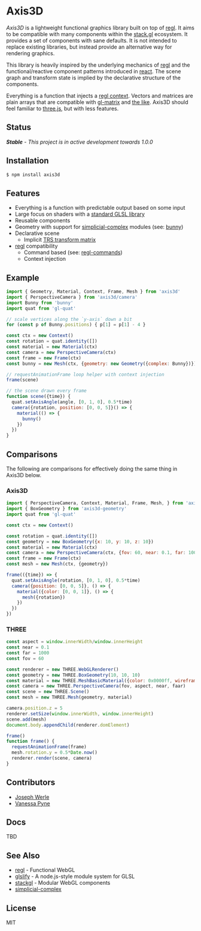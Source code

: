 Axis3D
======

*Axis3D* is a lightweight functional graphics library built on top of
[regl][regl]. It aims to be compatible with many components within the
[stack.gl](http://stack.gl) ecosystem. It provides a set of components
with sane defaults. It is not intended to replace existing libraries,
but instead provide an alternative way for rendering graphics.

This library is heavily inspired by the underlying mechanics of [regl][regl]
and the functional/reactive component patterns introduced in
[react](https://github.com/facebook/react). The scene graph and transform
state is implied by the declarative structure of the components.

Everything is a function that injects a [regl context][regl-context].
Vectors and matrices are plain arrays that are compatible with
[gl-matrix](https://github.com/toji/gl-matrix) and
[the like](https://www.npmjs.com/search?q=gl-matrix). Axis3D should
feel familiar to [three.js](https://github.com/mrdoob/three.js), but
with less features.

## Status

***Stable*** - *This project is in active development towards _1.0.0_*

## Installation

```js
$ npm install axis3d
```

## Features

* Everything is a function with predictable output based on some input
* Large focus on shaders with a [standard GLSL library](src/core/glsl)
* Reusable components
* Geometry with support for [simplicial-complex][simplicial-complex] modules (see: [bunny][bunny])
* Declarative scene
  * Implicit [TRS transform matrix][transformation-matrix]
* [regl][regl] compatibility
  * Command based (see: [regl-commands][regl-commands])
  * Context injection

## Example

```js
import { Geometry, Material, Context, Frame, Mesh } from 'axis3d'
import { PerspectiveCamera } from 'axis3d/camera'
import Bunny from 'bunny'
import quat from 'gl-quat'

// scale vertices along the `y-axis` down a bit
for (const p of Bunny.positions) { p[1] = p[1] - 4 }

const ctx = new Context()
const rotation = quat.identity([])
const material = new Material(ctx)
const camera = new PerspectiveCamera(ctx)
const frame = new Frame(ctx)
const bunny = new Mesh(ctx, {geometry: new Geometry({complex: Bunny})})

// requestAnimationFrame loop helper with context injection
frame(scene)

// the scene drawn every frame
function scene({time}) {
  quat.setAxisAngle(angle, [0, 1, 0], 0.5*time)
  camera({rotation, position: [0, 0, 5]}() => {
    material(() => {
      bunny()
    })
  })
}
```

## Comparisons

The following are comparisons for effectively doing the same thing in Axis3D
below.

### Axis3D

```js
import { PerspectiveCamera, Context, Material, Frame, Mesh, } from 'axis3d'
import { BoxGeometry } from 'axis3d-geometry'
import quat from 'gl-quat'

const ctx = new Context()

const rotation = quat.identity([])
const geometry = new BoxGeometry({x: 10, y: 10, z: 10})
const material = new Material(ctx)
const camera = new PerspectiveCamera(ctx, {fov: 60, near: 0.1, far: 1000})
const frame = new Frame(ctx)
const mesh = new Mesh(ctx, {geometry})

frame(({time}) => {
  quat.setAxisAngle(rotation, [0, 1, 0], 0.5*time)
  camera({position: [0, 0, 5]}, () => {
    material({color: [0, 0, 1]}, () => {
      mesh({rotation})
    })
  })
})
```

### THREE

```js
const aspect = window.innerWidth/window.innerHeight
const near = 0.1
const far = 1000
const fov = 60

const renderer = new THREE.WebGLRenderer()
const geometry = new THREE.BoxGeometry(10, 10, 10)
const material = new THREE.MeshBasicMaterial({color: 0x0000ff, wireframe: true})
const camera = new THREE.PerspectiveCamera(fov, aspect, near, faar)
const scene = new THREE.Scene()
const mesh = new THREE.Mesh(geometry, material)

camera.position.z = 5
renderer.setSize(window.innerWidth, window.innerHeight)
scene.add(mesh)
document.body.appendChild(renderer.domElement)

frame()
function frame() {
  requestAnimationFrame(frame)
  mesh.rotation.y = 0.5*Date.now()
  renderer.render(scene, camera)
}
```

## Contributors

* [Joseph Werle](https://github.com/jwerle)
* [Vanessa Pyne](https://github.com/vipyne)

## Docs

TBD

## See Also

* [regl][regl] - Functional WebGL
* [glslify][glslify] - A node.js-style module system for GLSL
* [stackgl][stackgl] - Modular WebGL components
* [simplicial-complex](simplicial-complex)

## License

MIT

[regl]: https://github.com/regl-project/regl
[bunny]: https://github.com/mikolalysenko/bunny
[stackgl]: https://github.com/stackgl
[glslify]: https://github.com/stackgl/glslify
[regl-context]: https://github.com/regl-project/regl/blob/gh-pages/API.md#context
[regl-commands]: https://github.com/regl-project/regl/blob/gh-pages/API.md#commands
[simplicial-complex]: https://github.com/mikolalysenko/simplicial-complex
[transformation-matrix]: https://en.wikipedia.org/wiki/Transformation_matrix
